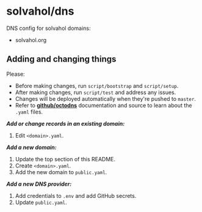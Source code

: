 # solvahol/dns

DNS config for solvahol domains:

- solvahol.org

## Adding and changing things

Please:

- Before making changes, run `script/bootstrap` and `script/setup`.
- After making changes, run `script/test` and address any issues.
- Changes will be deployed automatically when they're pushed to `master`.
- Refer to [**github/octodns**](https://github.com/github/octodns) documentation and source to learn about the `.yaml` files.

**_Add or change records in an existing domain:_**

1. Edit `<domain>.yaml`.

**_Add a new domain:_**

1. Update the top section of this README.
1. Create `<domain>.yaml`.
1. Add the new domain to `public.yaml`.

**_Add a new DNS provider:_**

1. Add credentials to `.env` and add GitHub secrets.
1. Update `public.yaml`.
